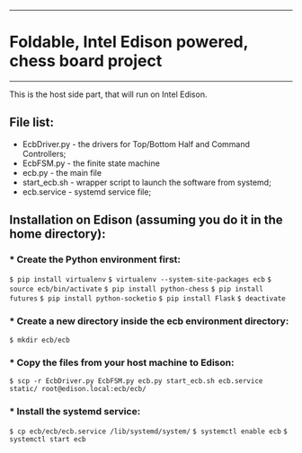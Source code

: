 ***************************************************
# Foldable, Intel Edison powered, chess board project
***************************************************

This is the host side part, that will run on Intel Edison.

## File list:
 * EcbDriver.py - the drivers for Top/Bottom Half and Command Controllers;
 * EcbFSM.py    - the finite state machine
 * ecb.py       - the main file
 * start_ecb.sh - wrapper script to launch the software from systemd;
 * ecb.service  - systemd service file;

## Installation on Edison (assuming you do it in the home directory):
### * Create the Python environment first:

`$ pip install virtualenv`
`$ virtualenv --system-site-packages ecb`
`$ source ecb/bin/activate`
`$ pip install python-chess`
`$ pip install futures`
`$ pip install python-socketio`
`$ pip install Flask`
`$ deactivate`

### * Create a new directory inside the ecb environment directory:

`$ mkdir ecb/ecb`

### * Copy the files from your host machine to Edison:

`$ scp -r EcbDriver.py EcbFSM.py ecb.py start_ecb.sh ecb.service static/ root@edison.local:ecb/ecb/`

### * Install the systemd service:

`$ cp ecb/ecb/ecb.service /lib/systemd/system/`
`$ systemctl enable ecb`
`$ systemctl start ecb`
